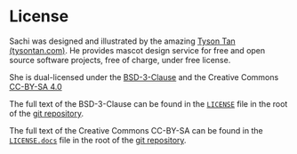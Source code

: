 # License

Sachi was designed and illustrated by the amazing [Tyson Tan (tysontan.com)]. He provides mascot design service for free and open source software projects, free of charge, under free license.

She is dual-licensed under the [BSD-3-Clause] and the Creative Commons [CC-BY-SA 4.0]

The full text of the BSD-3-Clause can be found in the [`LICENSE`] file in the root of the [git repository].

The full text of the Creative Commons CC-BY-SA can be found in the [`LICENSE.docs`] file in the root of the [git repository].

[Tyson Tan (tysontan.com)]: https://tysontan.com
[BSD-3-Clause]: https://spdx.org/licenses/BSD-3-Clause.html
[CC-BY-SA 4.0]: https://creativecommons.org/licenses/by-sa/4.0/
[`LICENSE`]: https://github.com/squishy-scsi/squishy/tree/main/LICENSE
[`LICENSE.docs`]: https://github.com/squishy-scsi/squishy/tree/main/LICENSE.docs
[git repository]: https://github.com/squishy-scsi/squishy
